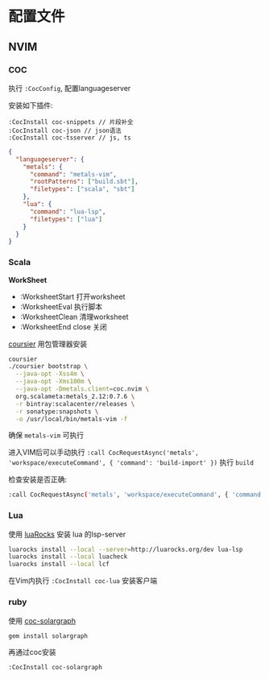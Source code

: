 配置文件
========

NVIM
----

### COC

执行 `:CocConfig`, 配置languageserver

安装如下插件:

```vim
:CocInstall coc-snippets // 片段补全
:CocInstall coc-json // json语法
:CocInstall coc-tsserver // js, ts
```

```json
{
  "languageserver": {
    "metals": {
      "command": "metals-vim",
      "rootPatterns": ["build.sbt"],
      "filetypes": ["scala", "sbt"]
    },
    "lua": {
      "command": "lua-lsp",
      "filetypes": ["lua"]
    }
  }
}
```

### Scala

**WorkSheet**

* :WorksheetStart 打开worksheet
* :WorksheetEval 执行脚本
* :WorksheetClean 清理worksheet
* :WorksheetEnd close 关闭

[coursier](https://github.com/coursier/coursier) 用包管理器安装

```sh
coursier
./coursier bootstrap \
  --java-opt -Xss4m \
  --java-opt -Xms100m \
  --java-opt -Dmetals.client=coc.nvim \
  org.scalameta:metals_2.12:0.7.6 \
  -r bintray:scalacenter/releases \
  -r sonatype:snapshots \
  -o /usr/local/bin/metals-vim -f
```

确保 `metals-vim` 可执行

进入VIM后可以手动执行 `:call CocRequestAsync('metals', 'workspace/executeCommand', { 'command': 'build-import' })`
执行 `build`

检查安装是否正确:

```sh
:call CocRequestAsync('metals', 'workspace/executeCommand', { 'command': 'doctor-run' })
```

### Lua

使用 [luaRocks](https://luarocks.org/) 安装 lua 的lsp-server

```sh
luarocks install --local --server=http://luarocks.org/dev lua-lsp
luarocks install --local luacheck
luarocks install --local lcf
```

在Vim内执行 `:CocInstall coc-lua` 安装客户端

### ruby

使用 [coc-solargraph](https://github.com/neoclide/coc-solargraph)

```sh
gem install solargraph
```

再通过coc安装

```vim
:CocInstall coc-solargraph
```
